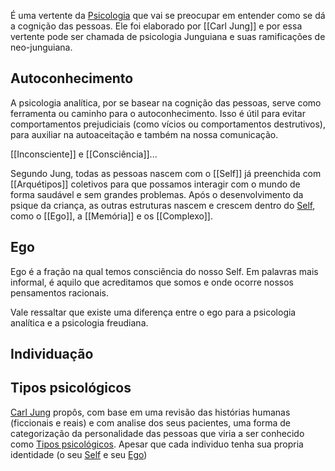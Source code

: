 É uma vertente da [Psicologia](Psicologia.md) que vai se preocupar em entender como se dá a cognição das pessoas. Ele foi elaborado por [[Carl Jung]] e por essa vertente pode ser chamada de psicologia Junguiana e suas ramificações de neo-junguiana.

## Autoconhecimento

A psicologia analítica, por se basear na cognição das pessoas, serve como ferramenta ou caminho para o autoconhecimento. Isso é útil para evitar comportamentos prejudiciais (como vícios ou comportamentos destrutivos), para auxiliar na autoaceitação e também na nossa comunicação. 

[[Inconsciente]] e [[Consciência]]...  

Segundo Jung, todas as pessoas nascem com o [[Self]] já preenchida com [[Arquétipos]] coletivos para que possamos interagir com o mundo de forma saudável e sem grandes problemas. Após o desenvolvimento da psique da criança, as outras estruturas nascem e crescem dentro do [Self](Self.md), como o [[Ego]], a [[Memória]] e os [[Complexo]].

## Ego  
Ego é a fração na qual temos consciência do nosso Self. Em palavras mais informal, é aquilo que acreditamos que somos e onde ocorre nossos pensamentos racionais.

Vale ressaltar que existe uma diferença entre o ego para a psicologia analítica e a psicologia freudiana.

## Individuação

## Tipos psicológicos  
[Carl Jung](Carl%20Jung) propôs, com base em uma revisão das histórias humanas (ficcionais e reais) e com analise dos seus pacientes, uma forma de categorização da personalidade das pessoas que viria a ser conhecido como [Tipos psicológicos](Tipos%20psicológicos.md). Apesar que cada individuo tenha sua propria identidade (o seu [Self](Self.md) e seu [Ego](Ego.md))